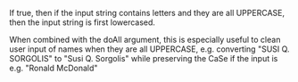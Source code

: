 If true, then if the input string contains letters and they are all UPPERCASE, then the input string is first lowercased.

 When combined with the doAll argument, this is especially useful to clean user input of names when they are all UPPERCASE, e.g. converting "SUSI Q. SORGOLIS" to "Susi Q. Sorgolis" while preserving the CaSe if the input is e.g. "Ronald McDonald"
